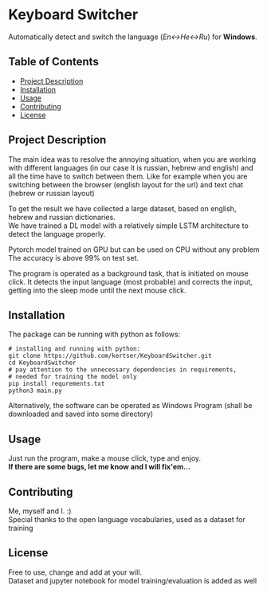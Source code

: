 # Keyboard Switcher

Automatically detect and switch the language (_En<->He<->Ru_) for **Windows**.

## Table of Contents
- [Project Description](#project-description)
- [Installation](#installation)
- [Usage](#usage)
- [Contributing](#contributing)
- [License](#license)

## Project Description
The main idea was to resolve the annoying situation, when you are working with different
languages (in our case it is russian, hebrew and english) and all the time have to switch between
them. Like for example when you are switching between the browser (english layout for the url) 
and text chat (hebrew or russian layout)<br>

To get the result we have collected a large dataset, based on english, hebrew and russian dictionaries.<br>
We have trained a DL model with a relatively simple LSTM architecture to detect the 
language properly.<br>

Pytorch model trained on GPU but can be used on CPU without any problem<br>
The accuracy is above 99% on test set.

The program is operated as a background task, that is initiated on mouse click.
It detects the input language (most probable) and corrects the input, getting into
the sleep mode until the next mouse click.

## Installation

The package can be running with python as follows:
```
# installing and running with python:
git clone https://github.com/kertser/KeyboardSwitcher.git
cd KeyboardSwitcher
# pay attention to the unnecessary dependencies in requirements, 
# needed for training the model only
pip install requrements.txt
python3 main.py
```
Alternatively, the software can be operated as Windows Program
(shall be downloaded and saved into some directory)

## Usage
Just run the program, make a mouse click, type and enjoy.<br>
**If there are some bugs, let me know and I will fix'em...**

## Contributing

Me, myself and I. :) <br>
Special thanks to the open language vocabularies, used as a dataset for training

## License
Free to use, change and add at your will.<br>
Dataset and jupyter notebook for model training/evaluation is added as well